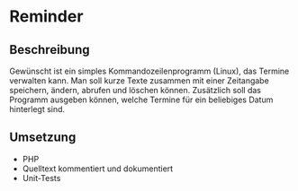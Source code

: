 # Reminder

## Beschreibung
Gewünscht ist ein simples Kommandozeilenprogramm (Linux), das Termine verwalten kann. Man soll kurze Texte zusammen mit einer Zeitangabe speichern, ändern, abrufen und löschen können. Zusätzlich soll das Programm ausgeben können, welche Termine für ein beliebiges Datum hinterlegt sind.

## Umsetzung
* PHP
* Quelltext kommentiert und dokumentiert
* Unit-Tests
